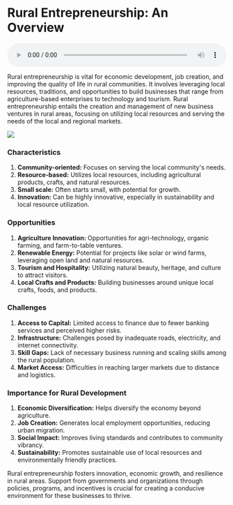 # Rural Entrepreneurship: An Overview

<audio controls style="width: 100%;">
  <source src="../../../../../audio/4th_sem/ED/Unit-3 Entrepreneurship in MSMEs/3.d Rural Entrepreneurship.mp3" type="audio/mpeg">
  Your browser does not support the audio element.
</audio>


Rural entrepreneurship is vital for economic development, job creation, and improving the quality of life in rural communities. It involves leveraging local resources, traditions, and opportunities to build businesses that range from agriculture-based enterprises to technology and tourism.
Rural entrepreneurship entails the creation and management of new business ventures in rural areas, focusing on utilizing local resources and serving the needs of the local and regional markets.

![](https://encrypted-tbn0.gstatic.com/images?q=tbn:ANd9GcQR-ZBWEvcXN4QmUCjWuuEgMWeEVxHTRi_4MA&usqp=CAU)

### Characteristics

1. **Community-oriented:** Focuses on serving the local community's needs.
2. **Resource-based:** Utilizes local resources, including agricultural products, crafts, and natural resources.
3. **Small scale:** Often starts small, with potential for growth.
4. **Innovation:** Can be highly innovative, especially in sustainability and local resource utilization.

### Opportunities

1. **Agriculture Innovation:** Opportunities for agri-technology, organic farming, and farm-to-table ventures.
2. **Renewable Energy:** Potential for projects like solar or wind farms, leveraging open land and natural resources.
3. **Tourism and Hospitality:** Utilizing natural beauty, heritage, and culture to attract visitors.
4. **Local Crafts and Products:** Building businesses around unique local crafts, foods, and products.

### Challenges

1. **Access to Capital:** Limited access to finance due to fewer banking services and perceived higher risks.
2. **Infrastructure:** Challenges posed by inadequate roads, electricity, and internet connectivity.
3. **Skill Gaps:** Lack of necessary business running and scaling skills among the rural population.
4. **Market Access:** Difficulties in reaching larger markets due to distance and logistics.

### Importance for Rural Development

1. **Economic Diversification:** Helps diversify the economy beyond agriculture.
2. **Job Creation:** Generates local employment opportunities, reducing urban migration.
3. **Social Impact:** Improves living standards and contributes to community vibrancy.
4. **Sustainability:** Promotes sustainable use of local resources and environmentally friendly practices.

Rural entrepreneurship fosters innovation, economic growth, and resilience in rural areas. Support from governments and organizations through policies, programs, and incentives is crucial for creating a conducive environment for these businesses to thrive.
